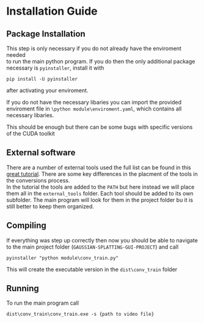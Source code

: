 # Installation Guide

## Package Installation

This step is only necessary if you do not already have the enviroment needed  
to run the main python program.
If you do then the only additional package necessary is `pyinstaller`, install it with
```
pip install -U pyinstaller
```
after activating your enviroment.

If you do not have the necessary libaries you can import the provided enviroment file in 
`\python module\enviroment.yaml`, which contains all necessary libaries.

This should be enough but there can be some bugs with specific versions of the CUDA toolkit 
## External software

There are a number of external tools used the full list can be found in this [great tutorial](https://github.com/jonstephens85/gaussian-splatting-Windows).
There are some key differences in the placment of the tools in the conversions process.  
In the tutorial the tools are added to the `PATH` but here instead we will place them all in the `external_tools` folder. Each tool should be added to its own subfolder. The main program will look for them in the project folder bu it is still better to keep them organized.

## Compiling 

If everything was step up correctly then now you should be able to navigate to the main project folder (`GAUSSIAN-SPLATTING-GUI-PROJECT`) and call
```
pyinstaller "python module\conv_train.py"
```

This will create the executable version in the `dist\conv_train` folder

## Running 

To run the main program call 

```
dist\conv_train\conv_train.exe -s {path to video file}
```

